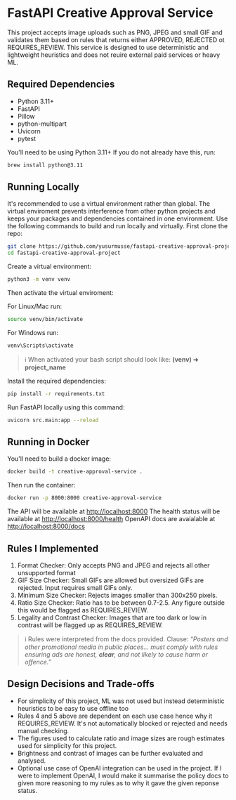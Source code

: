 # FastAPI Creative Approval Service 
This project accepts image uploads such as PNG, JPEG and small GIF and validates them based on rules that returns either APPROVED, REJECTED ot REQUIRES_REVIEW.
This service is designed to use deterministic and lightweight heuristics and does not reuire external paid services or heavy ML.

## Required Dependencies 
* Python 3.11+
* FastAPI
* Pillow
* python-multipart
* Uvicorn
* pytest


You'll need to be using Python 3.11+
If you do not already have this, run:
  ```bash
brew install python@3.11
```

## Running Locally
It's recommended to use a virtual environment rather than global. The virtual enviroment prevents interference from other python projects and keeps your packages and dependencies contained in one environment.
Use the following commands to build and run locally and virtually.
 First clone the repo:
  ```bash
git clone https://github.com/yusurmusse/fastapi-creative-approval-project
cd fastapi-creative-approval-project
```
Create a virtual environment:
  ```bash
python3 -m venv venv
```
Then activate the virtual enviroment:

For Linux/Mac run:
  ```bash
source venv/bin/activate
```
For Windows run:
  ```bash
venv\Scripts\activate
```
> ℹ️ When activated your bash script should look like: **(venv) ➜ project_name**

Install the required dependencies:
  ```bash
pip install -r requirements.txt
```
Run FastAPI locally using this command:
  ```bash
uvicorn src.main:app --reload
```

## Running in Docker
You'll need to build a docker image:
  ```bash
docker build -t creative-approval-service .
```
Then run the container:
  ```bash
docker run -p 8000:8000 creative-approval-service
```
The API will be available at <http://localhost:8000> 
The health status will be available at <http://localhost:8000/health>
OpenAPI docs are avaialable at <http://localhost:8000/docs>

## Rules I Implemented
1. Format Checker: Only accepts PNG and JPEG and rejects all other unsupported format
2. GIF Size Checker: Small GIFs are allowed but oversized GIFs are rejected. Input requires small GIFs only.
3. Minimum Size Checker: Rejects images smaller than 300x250 pixels.
4. Ratio Size Checker: Ratio has to be between 0.7-2.5. Any figure outside this would be flagged as REQUIRES_REVIEW.
5. Legality and Contrast Checker: Images that are too dark or low in contrast will be flagged up as REQUIRES_REVIEW.

> ℹ️ Rules were interpreted from the docs provided. Clause: *“Posters and other promotional media in public places… must comply with rules ensuring ads are honest, **clear**, and not likely to cause harm or offence.”*

## Design Decisions and Trade-offs
* For simplicity of this project, ML was not used but instead deterministic heuristics to be easy to use offline too
* Rules 4 and 5 above are dependent on each use case hence why it REQUIRES_REVIEW. It's not automatically blocked or rejected and needs manual checking.
* The figures used to calculate ratio and image sizes are rough estimates used for simplicity for this project.
* Brightness and contrast of images can be further evaluated and analysed.
* Optional use case of OpenAI integration can be used in the project. If I were to implement OpenAI, I would make it summarise the policy docs to given more reasoning to my rules as to why it gave the given reponse status.












